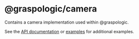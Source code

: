 # @graspologic/camera

Contains a camera implementation used within @graspologic.

See the [API documentation](./dist/docs/globals.md) or [examples](../../../examples) for additional examples.
